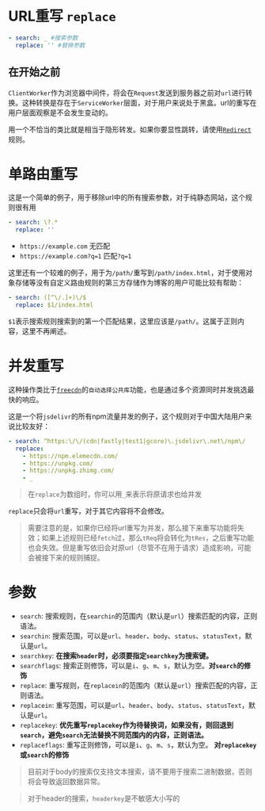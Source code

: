 # URL重写 `replace`

```yaml
- search: _ #搜索参数
  replace: '' #替换参数
```

## 在开始之前

`ClientWorker`作为浏览器中间件，将会在`Request`发送到服务器之前对`url`进行转换。这种转换是存在于`ServiceWorker`层面，对于用户来说处于黑盒。url的重写在用户层面观察是不会发生变动的。

用一个不恰当的类比就是相当于隐形转发。如果你要显性跳转，请使用[`Redirect`](/rule/redirect)规则。

# 单路由重写

这是一个简单的例子，用于移除url中的所有搜索参数，对于纯静态网站，这个规则很有用

```yaml
- search: \?.*
  replace: ''
```

- `https://example.com` 无匹配
- `https://example.com?q=1` 匹配`?q=1`

这里还有一个较难的例子，用于为`/path/`重写到`/path/index.html`，对于使用对象存储等没有自定义路由规则的第三方存储作为博客的用户可能比较有帮助：

```yaml
- search: ([^\/.]+)\/$
  replace: $1/index.html
```

`$1`表示搜索规则搜索到的第一个匹配结果，这里应该是`/path/`。这属于正则内容，这里不再阐述。

# 并发重写

这种操作类比于[`freecdn`](https://github.com/EtherDream/freecdn)的`自动选择公共库`功能，也是通过多个资源同时并发挑选最快的响应。

这是一个将`jsdelivr`的所有npm流量并发的例子，这个规则对于中国大陆用户来说比较友好：

```yaml
- search: ^https:\/\/(cdn|fastly|test1|gcore)\.jsdelivr\.net\/npm\/
  replace: 
    - https://npm.elemecdn.com/
    - https://unpkg.com/
    - https://unpkg.zhimg.com/
    - _
```

> 在`replace`为数组时，你可以用`_`来表示将原请求也给并发

`replace`只会将`url`重写，对于其它内容将不会修改。

> 需要注意的是，如果你已经将url重写为并发，那么接下来重写功能将失效；如果上述规则已经`fetch`过，那么`tReq`将会转化为`tRes`，之后重写功能也会失效。但是重写依旧会对原url（尽管不在用于请求）造成影响，可能会被接下来的规则捕捉。



# 参数

- `search`: 搜索规则，在`searchin`的范围内（默认是`url`）搜索匹配的内容，正则语法。
- `searchin`: 搜索范围，可以是`url`、`header`、`body`、`status`、`statusText`，默认是`url`。
- `searchkey`: **在搜索`header`时，必须要指定`searchkey`为搜索键。**
- `searchflags`: 搜索正则修饰，可以是`i`、`g`、`m`、`s`，默认为空。**对`search`的修饰**
- `replace`: 重写规则，在`replacein`的范围内（默认是`url`）搜索匹配的内容，正则语法。
- `replacein`: 重写范围，可以是`url`、`header`、`body`、`status`、`statusText`，默认是`url`。
- `replacekey`: **优先重写`replacekey`作为待替换词，如果没有，则回退到`search`，避免`search`无法替换不同范围内的内容，正则语法。**
- `replaceflags`: 重写正则修饰，可以是`i`、`g`、`m`、`s`，默认为空。 **对`replacekey`或`search`的修饰**

> 目前对于body的搜索仅支持文本搜索，请不要用于搜索二进制数据，否则将会导致返回数据异常。

> 对于header的搜索，`headerkey`是不敏感大小写的